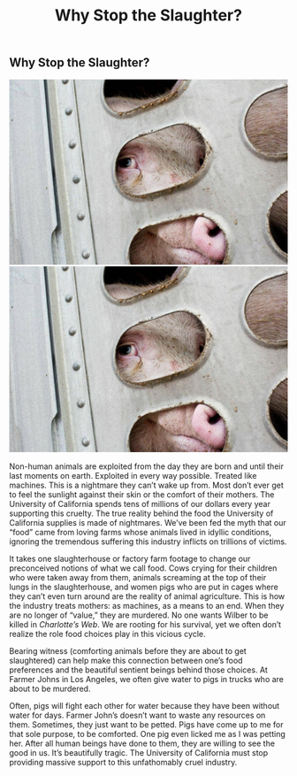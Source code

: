 ﻿---
layout: page
title: Why Stop the Slaughter?
---
## Why Stop the Slaughter?
<span class="image left visible-xs">
<img src="/images/look.jpg" alt="Pig looking through transport truck">
</span>
<span class="image left hidden-xs">
<img src="/images/look.jpg" alt="Pig looking through transport truck">
</span>

Non-human animals are exploited from the day they are born and until their last moments on earth. Exploited in every way possible. Treated like machines. This is a nightmare they can’t wake up from. Most don’t ever get to feel the sunlight against their skin or the comfort of their mothers. The University of California spends tens of millions of our dollars every year supporting this cruelty.
The true reality behind the food the University of California supplies is made of nightmares. We’ve been fed the myth that our “food” came from loving farms whose animals lived in idyllic conditions, ignoring the tremendous suffering this industry inflicts on trillions of victims.


It takes one slaughterhouse or factory farm footage to change our preconceived notions of what we call food. Cows crying for their children who were taken away from them, animals screaming at the top of their lungs in the slaughterhouse, and women pigs who are put in cages where they can’t even turn around are the reality of animal agriculture.
This is how the industry treats mothers: as machines, as a means to an end. When they are no longer of “value,” they are murdered. No one wants Wilber to be killed in *Charlotte’s Web*. We are rooting for his survival, yet we often don’t realize the role food choices play in this vicious cycle.

Bearing witness (comforting animals before they are about to get slaughtered) can help make this connection between one’s food preferences and the beautiful sentient beings behind those choices. At Farmer Johns in Los Angeles, we often give water to pigs in trucks who are about to be murdered.

Often, pigs will fight each other for water because they have been without water for days. Farmer John’s doesn’t want to waste any resources on them. Sometimes, they just want to be petted. Pigs have come up to me for that sole purpose, to be comforted. One pig even licked me as I was petting her.
After all human beings have done to them, they are willing to see the good in us. It’s beautifully tragic. The University of California must stop providing massive support to this unfathomably cruel industry.

